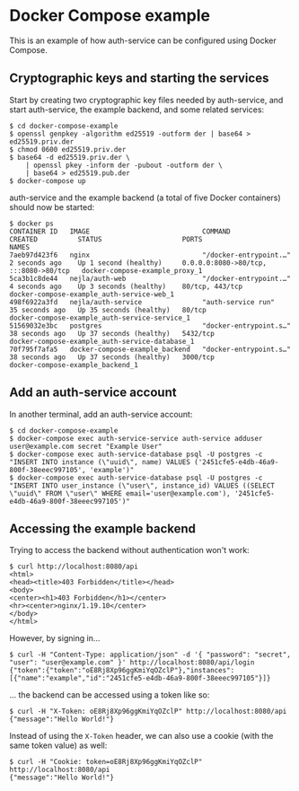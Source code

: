 # Docker Compose example

This is an example of how auth-service can be configured using Docker Compose.

## Cryptographic keys and starting the services

Start by creating two cryptographic key files needed by auth-service, and start
auth-service, the example backend, and some related services:

```
$ cd docker-compose-example
$ openssl genpkey -algorithm ed25519 -outform der | base64 > ed25519.priv.der
$ chmod 0600 ed25519.priv.der
$ base64 -d ed25519.priv.der \
    | openssl pkey -inform der -pubout -outform der \
    | base64 > ed25519.pub.der
$ docker-compose up
```

auth-service and the example backend (a total of five Docker containers) should
now be started:

```
$ docker ps
CONTAINER ID   IMAGE                            COMMAND                  CREATED          STATUS                    PORTS                                   NAMES
7aeb97d423f6   nginx                            "/docker-entrypoint.…"   2 seconds ago    Up 1 second (healthy)     0.0.0.0:8080->80/tcp, :::8080->80/tcp   docker-compose-example_proxy_1
5ca3b1c8de44   nejla/auth-web                   "/docker-entrypoint.…"   4 seconds ago    Up 3 seconds (healthy)    80/tcp, 443/tcp                         docker-compose-example_auth-service-web_1
498f6922a3fd   nejla/auth-service               "auth-service run"       35 seconds ago   Up 35 seconds (healthy)   80/tcp                                  docker-compose-example_auth-service-service_1
51569032e3bc   postgres                         "docker-entrypoint.s…"   38 seconds ago   Up 37 seconds (healthy)   5432/tcp                                docker-compose-example_auth-service-database_1
70f795f7afa5   docker-compose-example_backend   "docker-entrypoint.s…"   38 seconds ago   Up 37 seconds (healthy)   3000/tcp                                docker-compose-example_backend_1
```

## Add an auth-service account

In another terminal, add an auth-service account:

```
$ cd docker-compose-example
$ docker-compose exec auth-service-service auth-service adduser user@example.com secret "Example User"
$ docker-compose exec auth-service-database psql -U postgres -c "INSERT INTO instance (\"uuid\", name) VALUES ('2451cfe5-e4db-46a9-800f-38eeec997105', 'example')"
$ docker-compose exec auth-service-database psql -U postgres -c "INSERT INTO user_instance (\"user\", instance_id) VALUES ((SELECT \"uuid\" FROM \"user\" WHERE email='user@example.com'), '2451cfe5-e4db-46a9-800f-38eeec997105')"
```

## Accessing the example backend

Trying to access the backend without authentication won't work:

```
$ curl http://localhost:8080/api
<html>
<head><title>403 Forbidden</title></head>
<body>
<center><h1>403 Forbidden</h1></center>
<hr><center>nginx/1.19.10</center>
</body>
</html>
```

However, by signing in...

```
$ curl -H "Content-Type: application/json" -d '{ "password": "secret", "user": "user@example.com" }' http://localhost:8080/api/login
{"token":{"token":"oE8Rj8Xp96ggKmiYqOZclP"},"instances":[{"name":"example","id":"2451cfe5-e4db-46a9-800f-38eeec997105"}]}
```

... the backend can be accessed using a token like so:

```
$ curl -H "X-Token: oE8Rj8Xp96ggKmiYqOZclP" http://localhost:8080/api
{"message":"Hello World!"}
```

Instead of using the `X-Token` header, we can also use a cookie (with the same token value) as well:

```
$ curl -H "Cookie: token=oE8Rj8Xp96ggKmiYqOZclP" http://localhost:8080/api
{"message":"Hello World!"}
```
